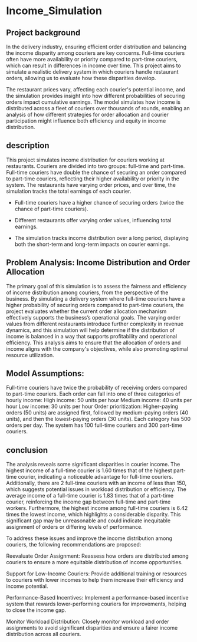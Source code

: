 # Income_Simulation

## Project background

In the delivery industry, ensuring efficient order distribution and balancing the income disparity among couriers are key concerns. Full-time couriers often have more availability or priority compared to part-time couriers, which can result in differences in income over time. This project aims to simulate a realistic delivery system in which couriers handle restaurant orders, allowing us to evaluate how these disparities develop.

The restaurant prices vary, affecting each courier's potential income, and the simulation provides insight into how different probabilities of securing orders impact cumulative earnings. The model simulates how income is distributed across a fleet of couriers over thousands of rounds, enabling an analysis of how different strategies for order allocation and courier participation might influence both efficiency and equity in income distribution.

## description
This project simulates income distribution for couriers working at restaurants. Couriers are divided into two groups: full-time and part-time. Full-time couriers have double the chance of securing an order compared to part-time couriers, reflecting their higher availability or priority in the system. The restaurants have varying order prices, and over time, the simulation tracks the total earnings of each courier.

- Full-time couriers have a higher chance of securing orders (twice the chance of part-time couriers).

- Different restaurants offer varying order values, influencing total earnings.

- The simulation tracks income distribution over a long period, displaying both the short-term and long-term impacts on courier earnings.


## Problem Analysis: Income Distribution and Order Allocation

The primary goal of this simulation is to assess the fairness and efficiency of income distribution among couriers, from the perspective of the business. By simulating a delivery system where full-time couriers have a higher probability of securing orders compared to part-time couriers, the project evaluates whether the current order allocation mechanism effectively supports the business’s operational goals. The varying order values from different restaurants introduce further complexity in revenue dynamics, and this simulation will help determine if the distribution of income is balanced in a way that supports profitability and operational efficiency. This analysis aims to ensure that the allocation of orders and income aligns with the company's objectives, while also promoting optimal resource utilization.



## Model Assumptions:

Full-time couriers have twice the probability of receiving orders compared to part-time couriers.
Each order can fall into one of three categories of hourly income:
    High income: 50 units per hour
    Medium income: 40 units per hour
    Low income: 30 units per hour
Order prioritization: Higher-paying orders (50 units) are assigned first, followed by medium-paying orders (40 units), and then the lowest-paying orders (30 units).
Each category has 500 orders per day.
The system has 100 full-time couriers and 300 part-time couriers.




## conclusion 
The analysis reveals some significant disparities in courier income. The highest income of a full-time courier is 1.60 times that of the highest part-time courier, indicating a noticeable advantage for full-time couriers. Additionally, there are 2 full-time couriers with an income of less than 150, which suggests potential issues in workload distribution or efficiency. The average income of a full-time courier is 1.83 times that of a part-time courier, reinforcing the income gap between full-time and part-time workers. Furthermore, the highest income among full-time couriers is 6.42 times the lowest income, which highlights a considerable disparity. This significant gap may be unreasonable and could indicate inequitable assignment of orders or differing levels of performance.

To address these issues and improve the income distribution among couriers, the following recommendations are proposed:

Reevaluate Order Assignment: Reassess how orders are distributed among couriers to ensure a more equitable distribution of income opportunities.

Support for Low-Income Couriers: Provide additional training or resources to couriers with lower incomes to help them increase their efficiency and income potential.

Performance-Based Incentives: Implement a performance-based incentive system that rewards lower-performing couriers for improvements, helping to close the income gap.

Monitor Workload Distribution: Closely monitor workload and order assignments to avoid significant disparities and ensure a fairer income distribution across all couriers.
